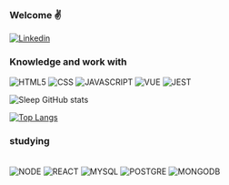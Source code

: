 
### Welcome ✌️

[![Linkedin](https://img.shields.io/badge/LinkedIn-0077B5?style=for-the-badge&logo=linkedin&logoColor=white)](https://www.linkedin.com/in/alvarosantoscwb/)

### Knowledge and work with

![HTML5](https://img.shields.io/badge/HTML5-E34F26?style=for-the-badge&logo=html5&logoColor=white)
![CSS](https://img.shields.io/badge/CSS-239120?&style=for-the-badge&logo=css3&logoColor=white)
![JAVASCRIPT](https://img.shields.io/badge/JavaScript-323330?style=for-the-badge&logo=javascript&logoColor=F7DF1E)
![VUE](https://img.shields.io/badge/Vue.js-35495E?style=for-the-badge&logo=vue.js&logoColor=4FC08D)
![JEST](https://img.shields.io/badge/Jest-323330?style=for-the-badge&logo=Jest&logoColor=white)

![Sleep GitHub stats](https://github-readme-stats.vercel.app/api?username=alvarosantoscwb&show_icons=true&theme=synthwave)

[![Top Langs](https://github-readme-stats.vercel.app/api/top-langs/?username=alvarosantoscwb&show_icons=true&theme=synthwave)](https://github.com/anuraghazra/github-readme-stats)


### studying

<div style="display: inline_block"><br/>
<img align="center" alt="NODE" src="https://img.shields.io/badge/Node.js-43853D?style=for-the-badge&logo=node.js&logoColor=white" />
<img align="center" alt="REACT" src="https://img.shields.io/badge/React-20232A?style=for-the-badge&logo=react&logoColor=61DAFB" />
<img align="center" alt="MYSQL" src="https://img.shields.io/badge/MySQL-00000F?style=for-the-badge&logo=mysql&logoColor=white" />
<img align="center" alt="POSTGRE" src="https://img.shields.io/badge/PostgreSQL-316192?style=for-the-badge&logo=postgresql&logoColor=white" />
<img align="center" alt="MONGODB" src="https://img.shields.io/badge/MongoDB-4EA94B?style=for-the-badge&logo=mongodb&logoColor=white" />

</div>
